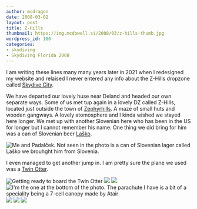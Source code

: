 ```yaml
---
author: mcdragon
date: 2008-03-02
layout: post
title: Z-Hills
thumbnail: https://img.mcdowell.si/2008/03/z-hills-thumb.jpg
wordpress_id: 100
categories:
- skydiving
- Skydiving Florida 2008
---
```

I am writing these lines many many years later in 2021 when I redesigned my website and relaised I never entered any info about the Z-Hills dropzone called [Skydive City](https://www.skydivecity.com/).

We have departed our lovely huse near Deland and headed our own separate ways. Some of us met tup again in a lovely DZ called Z-Hills, located just outside the town of [Zephyrhills](https://en.wikipedia.org/wiki/Zephyrhills,_Florida). A maze of small huts and wooden gangways. A lovely atomosphere and I kinda wished we stayed here longer. 
We met up with another Slovenian here who has been in the US for longer but I cannot remember his name. One thing we did bring for him was a can of Slovenian beer [Laško](https://en.wikipedia.org/wiki/La%C5%A1ko_Brewery).

![Me and Padalček. Not seen in the photo is a can of Slovenian lager called Laško we brouhght him from Slovenia.](https://img.mcdowell.si/2008/03/z-hills.jpg "Me and Padalček. Not seen in the photo is a can of Slovenian lager called Laško we brouhght him from Slovenia.")

I even managed to get another jump in. I am pretty sure the plane we used was a [Twin Otter](https://en.wikipedia.org/wiki/De_Havilland_Canada_DHC-6_Twin_Otter).

![](https://img.mcdowell.si/2008/03/z-hills-1-1.jpg "Getting ready to board the Twin Otter")
![](https://img.mcdowell.si/2008/03/z-hills-1-2.jpg "")
![](https://img.mcdowell.si/2008/03/z-hills-2.jpg "")
![](https://img.mcdowell.si/2008/03/z-hills-3.jpg "I'm the one at the bottom of the photo. The parachute I have is a bit of a speciality being a 7-cell canopy made by Atair")
![](https://img.mcdowell.si/2008/03/z-hills-4.jpg "")
![](https://img.mcdowell.si/2008/03/z-hills-5.jpg "")
![](https://img.mcdowell.si/2008/03/z-hills-6.jpg "")
